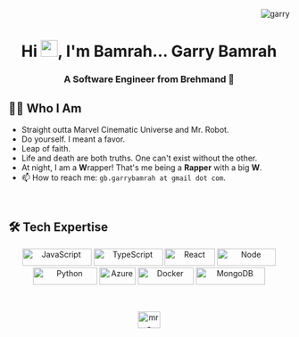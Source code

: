 <p align="right"> <img src="https://komarev.com/ghpvc/?username=g-ix&label=Profile%20views&color=0e75b6&style=flat" alt="garry" /> </p>

<h1 align="center">Hi <img src="https://raw.githubusercontent.com/MartinHeinz/MartinHeinz/master/wave.gif" width="30px">, I'm Bamrah... Garry Bamrah </h1>
<h3 align="center">A Software Engineer from Brehmand 🌟</h3>

## 👨‍💻 Who I Am
- Straight outta Marvel Cinematic Universe and Mr. Robot.
- Do yourself. I meant a favor.
- Leap of faith.
- Life and death are both truths. One can't exist without the other. 
- At night, I am a **W**rapper! That's me being a **Rapper** with a big **W**.
- 📫 How to reach me: `gb.garrybamrah at gmail dot com`.

<br>

## 🛠️ Tech Expertise

<p align="center">
    <img src="https://img.shields.io/badge/JavaScript-F7DF1E?style=flat&logo=javascript&logoColor=000" alt="JavaScript" width="124" height="31" />
    <img src="https://img.shields.io/badge/TypeScript-3178C6?style=flat&logo=typescript&logoColor=fff" alt="TypeScript" width="124" height="31" />
    <img src="https://img.shields.io/badge/React-61DAFB?style=flat&logo=react&logoColor=000" alt="React" width="90" height="31" />
    <img src="https://img.shields.io/badge/Node.js-339933?style=flat&logo=nodedotjs&logoColor=fff" alt="Node" width="105" height="31" />
    <img src="https://img.shields.io/badge/Python-3776AB?style=flat&logo=python&logoColor=efbf04&labelColor=306998&color=306998" alt="Python" width="115" height="31" />
    <img src="https://img.shields.io/badge/Azure-0078D4?style=flat&logo=microsoftazure&logoColor=fff" alt="Azure" width="65" height="31" />
    <img src="https://img.shields.io/badge/Docker-2496ED?style=flat&logo=docker&logoColor=fff" alt="Docker" width="100" height="31" />
    <img src="https://img.shields.io/badge/MongoDB-47A248?style=flat&logo=mongodb&logoColor=fff" alt="MongoDB" width="124" height="31" />
</p>

<br>
<p align="center">
  <a target="_blank" href="https://linkedin.com/in/mr-gurpreet-singh"><img align="center" src="https://cdn.jsdelivr.net/npm/simple-icons@3.0.1/icons/linkedin.svg" alt="mr-gurpreet-singh" height="30" width="40" /></a>
</p>
